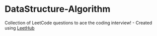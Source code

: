 # DataStructure-Algorithm
Collection of LeetCode questions to ace the coding interview! - Created using [LeetHub](https://github.com/QasimWani/LeetHub)
